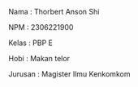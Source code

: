 Nama : Thorbert Anson Shi

NPM : 2306221900

Kelas : PBP E

Hobi : Makan telor

Jurusan : Magister Ilmu Kenkomkom
